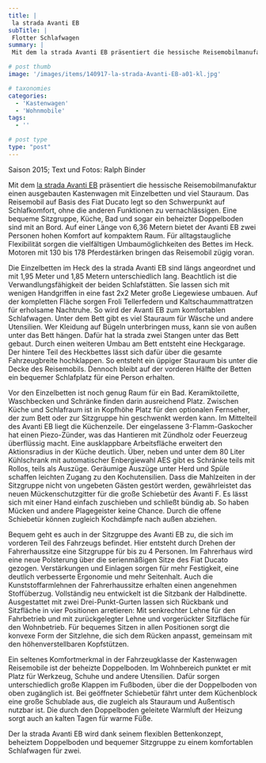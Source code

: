 ```yaml
---
title: |
 la strada Avanti EB
subTitle: |
 Flotter Schlafwagen
summary: |
 Mit dem la strada Avanti EB präsentiert die hessische Reisemobilmanufaktur einen ausgebauten Kastenwagen mit Einzelbetten und viel Stauraum. Das Reisemobil auf Basis des Fiat Ducato legt so den Schwerpunkt auf Schlafkomfort, ohne die anderen Funktionen zu vernachlässigen.

# post thumb
image: '/images/items/140917-la-strada-Avanti-EB-a01-kl.jpg'

# taxonomies
categories: 
  - 'Kastenwagen'
  - 'Wohnmobile'
tags:
  - ''

# post type
type: "post"
---
```


Saison 2015; Text und Fotos: Ralph Binder  

Mit dem [la strada Avanti EB](http://caravaningreisen.de/LinkClick.aspx?link=http%3a%2f%2flastrada-mobile.de%2f%3fapp%3dconfigurator%26mod%3dcategorie%26category%3d3%26itemid%3d36%26menuid%3d3%26subid%3d51%26language%3d1&tabid=684&portalid=5&mid=1708) präsentiert die hessische Reisemobilmanufaktur einen ausgebauten Kastenwagen mit Einzelbetten und viel Stauraum. Das Reisemobil auf Basis des Fiat Ducato legt so den Schwerpunkt auf Schlafkomfort, ohne die anderen Funktionen zu vernachlässigen. Eine bequeme Sitzgruppe, Küche, Bad und sogar ein beheizter Doppelboden sind mit an Bord. Auf einer Länge von 6,36 Metern bietet der Avanti EB zwei Personen hohen Komfort auf kompaktem Raum. Für alltagstaugliche Flexibilität sorgen die vielfältigen Umbaumöglichkeiten des Bettes im Heck. Motoren mit 130 bis 178 Pferdestärken bringen das Reisemobil zügig voran.  

Die Einzelbetten im Heck des la strada Avanti EB sind längs angeordnet und mit 1,95 Meter und 1,85 Metern unterschiedlich lang. Beachtlich ist die Verwandlungsfähigkeit der beiden Schlafstätten. Sie lassen sich mit wenigen Handgriffen in eine fast 2x2 Meter große Liegewiese umbauen. Auf der kompletten Fläche sorgen Froli Tellerfedern und Kaltschaummattratzen für erholsame Nachtruhe. So wird der Avanti EB zum komfortablen Schlafwagen. Unter dem Bett gibt es viel Stauraum für Wäsche und andere Utensilien. Wer Kleidung auf Bügeln unterbringen muss, kann sie von außen unter das Bett hängen. Dafür hat la strada zwei Stangen unter das Bett gebaut. Durch einen weiteren Umbau am Bett entsteht eine Heckgarage. Der hintere Teil des Heckbettes lässt sich dafür über die gesamte Fahrzeugbreite hochklappen. So entsteht ein üppiger Stauraum bis unter die Decke des Reisemobils. Dennoch bleibt auf der vorderen Hälfte der Betten ein bequemer Schlafplatz für eine Person erhalten.  

Vor den Einzelbetten ist noch genug Raum für ein Bad. Keramiktoilette, Waschbecken und Schränke finden darin ausreichend Platz. Zwischen Küche und Schlafraum ist in Kopfhöhe Platz für den optionalen Fernseher, der zum Bett oder zur Sitzgruppe hin geschwenkt werden kann. Im Mittelteil des Avanti EB liegt die Küchenzeile. Der eingelassene 3-Flamm-Gaskocher hat einen Piezo-Zünder, was das Hantieren mit Zündholz oder Feuerzeug überflüssig macht. Eine ausklappbare Arbeitsfläche erweitert den Aktionsradius in der Küche deutlich. Über, neben und unter dem 80 Liter Kühlschrank mit automatischer Enbergiewahl AES gibt es Schränke teils mit Rollos, teils als Auszüge. Geräumige Auszüge unter Herd und Spüle schaffen leichten Zugang zu den Kochutensilien. Dass die Mahlzeiten in der Sitzgruppe nicht von ungebeten Gästen gestört werden, gewährleistet das neuen Mückenschutzgitter für die große Schiebetür des Avanti F. Es lässt sich mit einer Hand einfach zuschieben und schließt bündig ab. So haben Mücken und andere Plagegeister keine Chance. Durch die offene Schiebetür können zugleich Kochdämpfe nach außen abziehen.  

Bequem geht es auch in der Sitzgruppe des Avanti EB zu, die sich im vorderen Teil des Fahrzeugs befindet. Hier entsteht durch Drehen der Fahrerhaussitze eine Sitzgruppe für bis zu 4 Personen. Im Fahrerhaus wird eine neue Polsterung über die serienmäßigen Sitze des Fiat Ducato gezogen. Verstärkungen und Einlagen sorgen für mehr Festigkeit, eine deutlich verbesserte Ergonomie und mehr Seitenhalt. Auch die Kunststoffarmlehnen der Fahrerhaussitze erhalten einen angenehmen Stoffüberzug. Vollständig neu entwickelt ist die Sitzbank der Halbdinette. Ausgestattet mit zwei Drei-Punkt-Gurten lassen sich Rückbank und Sitzfläche in vier Positionen arretieren: Mit senkrechter Lehne für den Fahrbetrieb und mit zurückgelegter Lehne und vorgerückter Sitzfläche für den Wohnbetrieb. Für bequemes Sitzen in allen Positionen sorgt die konvexe Form der Sitzlehne, die sich dem Rücken anpasst, gemeinsam mit den höhenverstellbaren Kopfstützen.  

Ein seltenes Komfortmerkmal in der Fahrzeugklasse der Kastenwagen Reisemobile ist der beheizte Doppelboden. Im Wohnbereich punktet er mit Platz für Werkzeug, Schuhe und andere Utensilien. Dafür sorgen unterschiedlich große Klappen im Fußboden, über die der Doppelboden von oben zugänglich ist. Bei geöffneter Schiebetür fährt unter dem Küchenblock eine große Schublade aus, die zugleich als Stauraum und Außentisch nutzbar ist. Die durch den Doppelboden geleitete Warmluft der Heizung sorgt auch an kalten Tagen für warme Füße.  

Der la strada Avanti EB wird dank seinem flexiblen Bettenkonzept, beheiztem Doppelboden und bequemer Sitzgruppe zu einem komfortablen Schlafwagen für zwei.